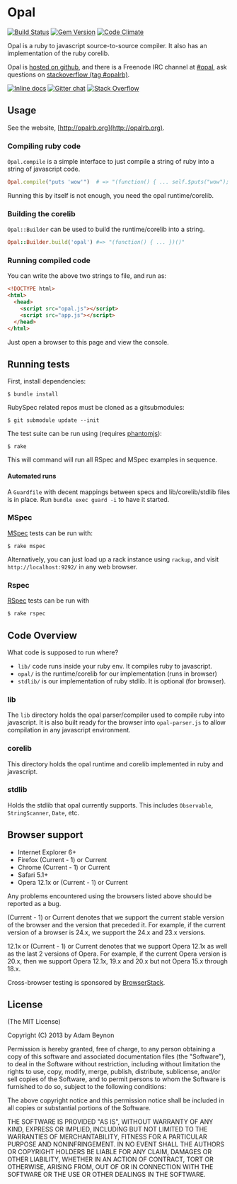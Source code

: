 # Opal

[![Build Status](http://img.shields.io/travis/opal/opal/master.svg?style=flat)](http://travis-ci.org/opal/opal)
[![Gem Version](http://img.shields.io/gem/v/opal.svg?style=flat)](http://badge.fury.io/rb/opal)
[![Code Climate](http://img.shields.io/codeclimate/github/opal/opal.svg?style=flat)](https://codeclimate.com/github/opal/opal)

Opal is a ruby to javascript source-to-source compiler. It also has an
implementation of the ruby corelib.

Opal is [hosted on github](http://github.com/opal/opal), and there
is a Freenode IRC channel at [#opal](http://webchat.freenode.net/?channels=opal),
ask questions on [stackoverflow (tag #opalrb)](http://stackoverflow.com/questions/ask?tags=opalrb).

[![Inline docs](http://inch-ci.org/github/opal/opal.svg?branch=master&style=flat)](http://opalrb.org/docs/api)
[![Gitter chat](http://img.shields.io/badge/gitter-opal%2Fopal-009966.svg?style=flat)](https://gitter.im/opal/opal)
[![Stack Overflow](http://img.shields.io/badge/stackoverflow-%23opalrb-orange.svg?style=flat)](http://stackoverflow.com/questions/ask?tags=opalrb)



## Usage

See the website, [http://opalrb.org](http://opalrb.org).

### Compiling ruby code

`Opal.compile` is a simple interface to just compile a string of ruby into a
string of javascript code.

```ruby
Opal.compile("puts 'wow'")  # => "(function() { ... self.$puts("wow"); ... })()"
```

Running this by itself is not enough, you need the opal runtime/corelib.

### Building the corelib

`Opal::Builder` can be used to build the runtime/corelib into a string.

```ruby
Opal::Builder.build('opal') #=> "(function() { ... })()"
```

### Running compiled code

You can write the above two strings to file, and run as:

```html
<!DOCTYPE html>
<html>
  <head>
    <script src="opal.js"></script>
    <script src="app.js"></script>
  </head>
</html>
```

Just open a browser to this page and view the console.

## Running tests

First, install dependencies:

    $ bundle install

RubySpec related repos must be cloned as a gitsubmodules:

    $ git submodule update --init

The test suite can be run using (requires [phantomjs][]):

    $ rake

This will command will run all RSpec and MSpec examples in sequence.

#### Automated runs

A `Guardfile` with decent mappings between specs and lib/corelib/stdlib files is in place.
Run `bundle exec guard -i` to have it started.


### MSpec

[MSpec][] tests can be run with:

    $ rake mspec

Alternatively, you can just load up a rack instance using `rackup`, and
visit `http://localhost:9292/` in any web browser.


### Rspec

[RSpec][] tests can be run with

    $ rake rspec


## Code Overview

What code is supposed to run where?

* `lib/` code runs inside your ruby env. It compiles ruby to javascript.
* `opal/` is the runtime/corelib for our implementation (runs in browser)
* `stdlib/` is our implementation of ruby stdlib. It is optional (for browser).

### lib

The `lib` directory holds the opal parser/compiler used to compile ruby
into javascript. It is also built ready for the browser into `opal-parser.js`
to allow compilation in any javascript environment.

### corelib

This directory holds the opal runtime and corelib implemented in ruby and
javascript.

### stdlib

Holds the stdlib that opal currently supports. This includes `Observable`,
`StringScanner`, `Date`, etc.

## Browser support

* Internet Explorer 6+
* Firefox (Current - 1) or Current
* Chrome (Current - 1) or Current
* Safari 5.1+
* Opera 12.1x or (Current - 1) or Current

Any problems encountered using the browsers listed above should be reported as a bug.

(Current - 1) or Current denotes that we support the current stable version of
the browser and the version that preceded it. For example, if the current
version of a browser is 24.x, we support the 24.x and 23.x versions.

12.1x or (Current - 1) or Current denotes that we support Opera 12.1x as well
as the last 2 versions of Opera. For example, if the current Opera version is 20.x,
then we support Opera 12.1x, 19.x and 20.x but not Opera 15.x through 18.x.

Cross-browser testing is sponsored by [BrowserStack](http://browserstack.com).

## License

(The MIT License)

Copyright (C) 2013 by Adam Beynon

Permission is hereby granted, free of charge, to any person obtaining a copy
of this software and associated documentation files (the "Software"), to deal
in the Software without restriction, including without limitation the rights
to use, copy, modify, merge, publish, distribute, sublicense, and/or sell
copies of the Software, and to permit persons to whom the Software is
furnished to do so, subject to the following conditions:

The above copyright notice and this permission notice shall be included in
all copies or substantial portions of the Software.

THE SOFTWARE IS PROVIDED "AS IS", WITHOUT WARRANTY OF ANY KIND, EXPRESS OR
IMPLIED, INCLUDING BUT NOT LIMITED TO THE WARRANTIES OF MERCHANTABILITY,
FITNESS FOR A PARTICULAR PURPOSE AND NONINFRINGEMENT. IN NO EVENT SHALL THE
AUTHORS OR COPYRIGHT HOLDERS BE LIABLE FOR ANY CLAIM, DAMAGES OR OTHER
LIABILITY, WHETHER IN AN ACTION OF CONTRACT, TORT OR OTHERWISE, ARISING FROM,
OUT OF OR IN CONNECTION WITH THE SOFTWARE OR THE USE OR OTHER DEALINGS IN
THE SOFTWARE.


[phantomjs]: http://phantomjs.org
[MSpec]: https://github.com/rubyspec/mspec#readme
[RSpec]: https://github.com/rspec/rspec#readme

